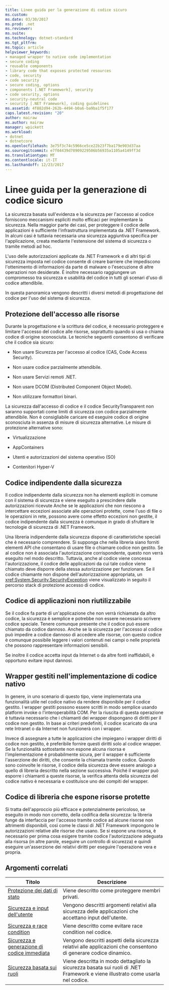 ```yaml
---
title: Linee guida per la generazione di codice sicuro
ms.custom: 
ms.date: 03/30/2017
ms.prod: .net
ms.reviewer: 
ms.suite: 
ms.technology: dotnet-standard
ms.tgt_pltfrm: 
ms.topic: article
helpviewer_keywords:
- managed wrapper to native code implementation
- secure coding
- reusable components
- library code that exposes protected resources
- code, security
- code security
- secure coding, options
- components [.NET Framework], security
- code security, options
- security-neutral code
- security [.NET Framework], coding guidelines
ms.assetid: 4f882d94-262b-4494-b0a6-ba9ba1f5f177
caps.latest.revision: "20"
author: mairaw
ms.author: mairaw
manager: wpickett
ms.workload:
- dotnet
- dotnetcore
ms.openlocfilehash: 3e75f3c74c5966ce5ce22b23f7ba179e903d37aa
ms.sourcegitcommit: e7f04439d78909229506b56935a1105a4149ff3d
ms.translationtype: MT
ms.contentlocale: it-IT
ms.lasthandoff: 12/23/2017
---
```

# <a name="secure-coding-guidelines"></a>Linee guida per la generazione di codice sicuro
La sicurezza basata sull'evidenza e la sicurezza per l'accesso al codice forniscono meccanismi espliciti molto efficaci per implementare la sicurezza. Nella maggior parte dei casi, per proteggere il codice delle applicazioni è sufficiente l'infrastruttura implementata da .NET Framework. In alcuni casi è tuttavia necessaria una sicurezza aggiuntiva specifica per l'applicazione, creata mediante l'estensione del sistema di sicurezza o tramite metodi ad hoc.  
  
 L'uso delle autorizzazioni applicate da .NET Framework e di altri tipi di sicurezza imposta nel codice consente di creare barriere che impediscono l'ottenimento di informazioni da parte di malware o l'esecuzione di altre operazioni non desiderate. È inoltre necessario raggiungere un compromesso tra sicurezza e usabilità del codice in tutti gli scenari d'uso di codice attendibile.  
  
 In questa panoramica vengono descritti i diversi metodi di progettazione del codice per l'uso del sistema di sicurezza.  
  
## <a name="securing-resource-access"></a>Protezione dell'accesso alle risorse  
 Durante la progettazione e la scrittura del codice, è necessario proteggere e limitare l'accesso del codice alle risorse, soprattutto quando si usa o chiama codice di origine sconosciuta. Le tecniche seguenti consentono di verificare che il codice sia sicuro:  
  
-   Non usare Sicurezza per l'accesso al codice (CAS, Code Access Security).  
  
-   Non usare codice parzialmente attendibile.  
  
-   Non usare Servizi remoti .NET.  
  
-   Non usare DCOM (Distributed Component Object Model).  
  
-   Non utilizzare formattori binari.  
  
 La sicurezza dall'accesso di codice e il codice SecurityTransparent non saranno supportati come limiti di sicurezza con codice parzialmente attendibile. Non è consigliabile caricare ed eseguire codice di origine sconosciuta in assenza di misure di sicurezza alternative. Le misure di protezione alternative sono:  
  
-   Virtualizzazione  
  
-   AppContainers  
  
-   Utenti e autorizzazioni del sistema operativo (SO)  
  
-   Contenitori Hyper-V  
  
## <a name="security-neutral-code"></a>Codice indipendente dalla sicurezza  
 Il codice indipendente dalla sicurezza non ha elementi espliciti in comune con il sistema di sicurezza e viene eseguito a prescindere dalle autorizzazioni ricevute Anche se le applicazioni che non riescono a intercettare eccezioni associate alle operazioni protette, come l'uso di file o le operazioni in rete, possono avere come effetto eccezioni non gestite, il codice indipendente dalla sicurezza è comunque in grado di sfruttare le tecnologie di sicurezza di .NET Framework.  
  
 Una libreria indipendente dalla sicurezza dispone di caratteristiche speciali che è necessario comprendere. Si supponga che nella libreria siano forniti elementi API che consentano di usare file o chiamare codice non gestito. Se al codice non è associata l'autorizzazione corrispondente, questo non verrà eseguito nel modo descritto. Tuttavia, anche al codice viene concessa l'autorizzazione, il codice delle applicazioni da cui tale codice viene chiamato deve disporre della stessa autorizzazione per funzionare. Se il codice chiamante non dispone dell'autorizzazione appropriata, un <xref:System.Security.SecurityException> viene visualizzato in seguito il percorso stack di protezione accesso di codice.  
  
## <a name="application-code-that-is-not-a-reusable-component"></a>Codice di applicazioni non riutilizzabile  
 Se il codice fa parte di un'applicazione che non verrà richiamata da altro codice, la sicurezza è semplice e potrebbe non essere necessario scrivere codice speciale. Tenere comunque presente che il codice può essere chiamato da codice dannoso. Anche se la sicurezza per l'accesso al codice può impedire a codice dannoso di accedere alle risorse, con questo codice è comunque possibile leggere i valori contenuti nei campi o nelle proprietà che possono rappresentare informazioni sensibili.  
  
 Se inoltre il codice accetta input da Internet o da altre fonti inaffidabili, è opportuno evitare input dannosi.  
  
## <a name="managed-wrapper-to-native-code-implementation"></a>Wrapper gestiti nell'implementazione di codice nativo  
 In genere, in uno scenario di questo tipo, viene implementata una funzionalità utile nel codice nativo da rendere disponibile per il codice gestito. I wrapper gestiti possono essere scritti in modo semplice usando platform invoke o l'interoperabilità COM. Per la riuscita di questa operazione è tuttavia necessario che i chiamanti dei wrapper dispongano di diritti per il codice non gestito. In base ai criteri predefiniti, il codice scaricato da una rete Intranet o da Internet non funzionerà con i wrapper.  
  
 Invece di assegnare a tutte le applicazioni che impiegano i wrapper diritti di codice non gestito, è preferibile fornire questi diritti solo al codice wrapper. Se la funzionalità sottostante non espone alcuna risorsa e l'implementazione è probabilmente sicura, per il wrapper è sufficiente l'asserzione dei diritti, che consente la chiamata tramite codice. Quando sono coinvolte le risorse, il codice della sicurezza deve essere analogo a quello di libreria descritto nella sezione successiva. Poiché il wrapper può esporre i chiamanti a queste risorse, la verifica attenta della sicurezza del codice nativo è necessaria e costituisce uno dei compiti del wrapper.  
  
## <a name="library-code-that-exposes-protected-resources"></a>Codice di libreria che espone risorse protette  
 Si tratta dell'approccio più efficace e potenzialmente pericoloso, se eseguito in modo non corretto, della codifica della sicurezza: la libreria funge da interfaccia per l'accesso tramite codice ad alcune risorse non altrimenti disponibili, così come le classi di .NET Framework impongono le autorizzazioni relative alle risorse che usano. Se si espone una risorsa, è necessario per prima cosa esigere tramite codice l'autorizzazione adeguata alla risorsa (in altre parole, eseguire un controllo di sicurezza) e quindi eseguire un'asserzione dei relativi diritti per eseguire l'operazione vera e propria.  
  
## <a name="related-topics"></a>Argomenti correlati  
  
|Titolo|Descrizione|  
|-----------|-----------------|  
|[Protezione dei dati di stato](../../../docs/standard/security/securing-state-data.md)|Viene descritto come proteggere membri privati.|  
|[Sicurezza e input dell'utente](../../../docs/standard/security/security-and-user-input.md)|Vengono descritti argomenti relativi alla sicurezza delle applicazioni che accettano input dell'utente.|  
|[Sicurezza e race condition](../../../docs/standard/security/security-and-race-conditions.md)|Viene descritto come evitare race condition nel codice.|  
|[Sicurezza e generazione di codice immediata](../../../docs/standard/security/security-and-on-the-fly-code-generation.md)|Vengono descritti aspetti della sicurezza relativi alle applicazioni che consentono di generare codice dinamico.|  
|[Sicurezza basata sui ruoli](../../../docs/standard/security/role-based-security.md)|Viene descritta in modo dettagliato la sicurezza basata sui ruoli di .NET Framework e viene illustrato come usarla nel codice.|
